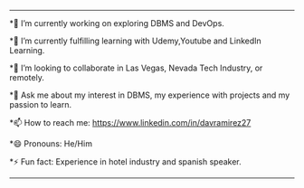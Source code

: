 ***
*🔭 I’m currently working on exploring DBMS and DevOps.

*🌱 I’m currently fulfilling learning with Udemy,Youtube and LinkedIn Learning.

*🤔  I’m looking to collaborate in Las Vegas, Nevada Tech Industry, or remotely.

*💬 Ask me about my interest in DBMS, my experience with projects and my passion to learn.

*📫 How to reach me: https://www.linkedin.com/in/davramirez27

*😄 Pronouns: He/Him

*⚡ Fun fact: Experience in hotel industry and spanish speaker.
***